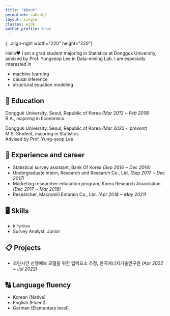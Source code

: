 ```yaml
---
title: "About"
permalink: /about/
layout: single
classes: wide
author_profile: true
---
```


{: .align-right width="220" height="220"}

Hello❤️ I am a grad student majoring in Statistics at Dongguk University,  
advised by Prof. Yungseop Lee in Data-mining Lab. I am especially interested in
- machine learning
- causal inference
- structural equation modeling

## 🏫 Education
Dongguk University, Seoul, Republic of Korea *(Mar 2013 ~ Feb 2018)*  
B.A., majoring in Economics  

Dongguk University, Seoul, Republic of Korea *(Mar 2022 ~ present)*  
M.S. Student, majoring in Statistics  
Advised by Prof. Yung-seop Lee
   
   
## 🏢 Experience and career
- Statistical survey assistant, Bank Of Korea *(Sep 2016 ~ Dec 2016)*  
- Undergraduate intern, Research and Research Co., Ltd. *(Sep 2017 ~ Dec 2017)*  
- Marketing researcher education program, Korea Research Association *(Dec 2017 ~ Mar 2018)*  
- Researcher, Macromill Embrain Co., Ltd. *(Apr 2018 ~ May 2021)*  
   
   
## 🖥️ Skills 
- <code>R</code> <code>Python</code>  
- Survey Analyst, Junior  
   
   
## 📋 Projects
- 초단시간 선행예보 모델을 위한 입력요소 추정, 한국에너지기술연구원 *(Apr 2022 ~ Jul 2022)*   
   
   
## 🔠 Language fluency  
- Korean (Native)  
- English (Fluent)  
- German (Elementary level)  
  



<!--
## Teaching
-->


